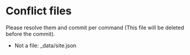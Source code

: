 # Conflict files
Please resolve them and commit per command (This file will be deleted before the commit).
- Not a file: _data/site.json